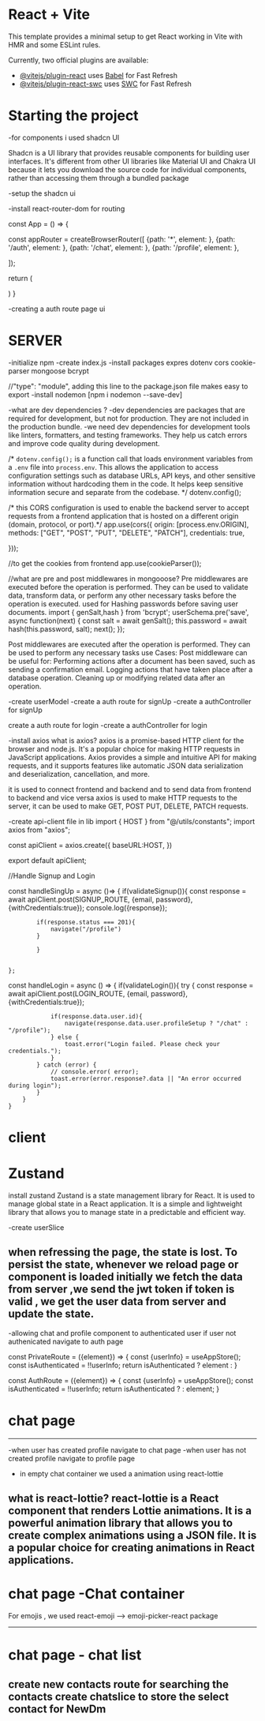 # React + Vite

This template provides a minimal setup to get React working in Vite with HMR and some ESLint rules.

Currently, two official plugins are available:

- [@vitejs/plugin-react](https://github.com/vitejs/vite-plugin-react/blob/main/packages/plugin-react/README.md) uses [Babel](https://babeljs.io/) for Fast Refresh
- [@vitejs/plugin-react-swc](https://github.com/vitejs/vite-plugin-react-swc) uses [SWC](https://swc.rs/) for Fast Refresh


# Starting the project

-for components i used shadcn UI 

Shadcn is a UI library that provides reusable components for building user interfaces. It's different from other UI libraries like Material UI and Chakra UI because it lets you download the source code for individual components, rather than accessing them through a bundled package

-setup the shadcn ui

-install react-router-dom for routing

const App = () => {

  const appRouter = createBrowserRouter([
    {path: '*', element: <Navigate to="/auth" />},
    {path: '/auth', element: <Auth />}, 
    {path: '/chat', element: <Chat />},
    {path: '/profile', element: <Profile />},

  ]);


  return (
    <div>
      <RouterProvider router={appRouter} />
    </div>
  )
}

-creating a auth route page ui



# SERVER

-initialize npm 
-create index.js
-install packages expres dotenv cors cookie-parser mongoose bcrypt 

//"type": "module", adding  this line to the package.json file makes easy to export 
-install nodemon [npm i nodemon --save-dev]

-what are dev dependencies ? 
-dev dependencies are packages that are required for development, but not for production. They are not included in
the production bundle. 
-we need dev dependencies for development tools like linters, formatters, and testing frameworks. They help
us catch errors and improve code quality during development.

/* `dotenv.config();` is a function call that loads environment variables from a `.env` file into
`process.env`. This allows the application to access configuration settings such as database URLs,
API keys, and other sensitive information without hardcoding them in the code. It helps keep
sensitive information secure and separate from the codebase. */
dotenv.config();

/* this CORS configuration is used to enable the backend server to accept requests from a frontend application that is hosted on a different origin (domain, protocol, or port).*/
app.use(cors({
    origin: [process.env.ORIGIN],
    methods: ["GET", "POST", "PUT", "DELETE", "PATCH"],
    credentials: true,

}));

//to get the cookies from frontend 
app.use(cookieParser());

//what are pre and post middlewares in mongooose?
Pre middlewares are executed before the operation is performed. They can be used to validate data, transform data, or perform any other necessary tasks before the operation is executed. 
used for Hashing passwords before saving user documents.
import { genSalt,hash } from 'bcrypt';
userSchema.pre('save', async  function(next) {
    const salt = await genSalt();
    this.password = await hash(this.password, salt);
    next();
});


Post middlewares are executed after the operation is performed. They can be used to perform any necessary tasks
use Cases: Post middleware can be useful for:
Performing actions after a document has been saved, such as sending a confirmation email.
Logging actions that have taken place after a database operation.
Cleaning up or modifying related data after an operation.

-create userModel
-create a auth route for signUp
-create a authController for signUp

create a auth route for login
-create a authController for login

-install axios
what is axios?
axios is a promise-based HTTP client for the browser and node.js. It's a popular choice for
making HTTP requests in JavaScript applications. Axios provides a simple and intuitive API for
making requests, and it supports features like automatic JSON data serialization and deserialization,
cancellation, and more.

it is used to connect frontend  and backend and  to send data from frontend to backend and vice versa
axios is used to make HTTP requests to the server, it can be used to make GET, POST
PUT, DELETE, PATCH requests.

-create api-client file in lib
import { HOST } from "@/utils/constants";
import axios from "axios";

const apiClient = axios.create({
    baseURL:HOST,
})

export default apiClient;

//Handle Signup and Login

 const handleSingUp = async ()=> {
        if(validateSignup()){
            const response = await apiClient.post(SIGNUP_ROUTE, {email, password},{withCredentials:true});
            console.log({response});

            if(response.status === 201){
                navigate("/profile")
            }
           
            }


    };

  const handleLogin = async () => {
        if(validateLogin()){
            try {
                const response = await apiClient.post(LOGIN_ROUTE, {email, password}, {withCredentials:true});
                
                if(response.data.user.id){
                    navigate(response.data.user.profileSetup ? "/chat" : "/profile");
                } else {
                    toast.error("Login failed. Please check your credentials.");
                }
            } catch (error) {
                // console.error( error);
                toast.error(error.response?.data || "An error occurred during login");
            }
        }
    }


# client

# Zustand
install zustand
Zustand is a state management library for React. It is used to manage global state in a
React application. It is a simple and lightweight library that allows you to manage state
in a predictable and efficient way.

-create userSlice

when refressing  the page, the state is lost. To persist the state, whenever we reload page or component is loaded initially  we fetch the data from server ,we send the jwt token if token is valid , we get the user data from server and update the state.
-----------------------------------
-allowing chat and profile  component to authenticated user if user not authenicated navigate to auth page 

const PrivateRoute = ({element}) => {
  const {userInfo} = useAppStore();
  const isAuthenticated = !!userInfo;
  return isAuthenticated ? element : <Navigate to="/auth" />
}

const AuthRoute = ({element}) => {
  const {userInfo} = useAppStore();
  const isAuthenticated = !!userInfo;
  return isAuthenticated ? <Navigate to="/chat" /> : element;
}







# chat page 
-----------------------------------
-when user has created profile navigate to chat page
-when user has not created profile navigate to profile page

- in empty chat container we used a animation using  react-lottie

what is react-lottie?
react-lottie is a React component that renders Lottie animations. It is a powerful animation library that
allows you to create complex animations using a JSON file. It is a popular choice for creating animations
in React applications.
-----------------------------------
# chat page -Chat container

For emojis , we used react-emoji --> emoji-picker-react package 

-----------------------------------
# chat page - chat list
 create new contacts route for searching the contacts
 create chatslice to store the select contact for NewDm
 -----------------------------------
 
